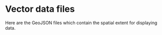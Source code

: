 # Vector data files
Here are the GeoJSON files which contain the spatial extent for displaying data. 
